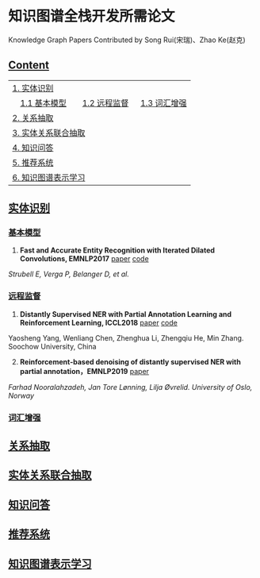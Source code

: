 # 知识图谱全栈开发所需论文
Knowledge Graph Papers
Contributed by Song Rui(宋瑞)、Zhao Ke(赵克)

## [Content](#content)

<table>
<tr><td colspan="2"><a href="#实体识别">1. 实体识别</a></td></tr>
<tr>
    <td>&emsp;<a href="#基本模型">1.1 基本模型</a></td>
    <td>&emsp;<a href="#远程监督">1.2 远程监督</a></td>
    <td>&ensp;<a href="#词汇增强">1.3 词汇增强</a></td>
</tr>
<tr><td colspan="2"><a href="#关系抽取">2. 关系抽取</a></td></tr>
<tr><td colspan="2"><a href="#实体关系联合抽取">3. 实体关系联合抽取</a></td></tr>
<tr><td colspan="2"><a href="#知识问答">4. 知识问答</a></td></tr>
<tr><td colspan="2"><a href="#推荐系统">5. 推荐系统</a></td></tr>
<tr><td colspan="2"><a href="#知识图谱表示学习">6. 知识图谱表示学习</a></td></tr>
</table>

## [实体识别](#content)
### [基本模型](#content)
1. **Fast and Accurate Entity Recognition with Iterated Dilated Convolutions, EMNLP2017** [paper](https://arxiv.org/pdf/1702.02098.pdf)
[code](https://github.com/mianzhang/DSNER)

*Strubell E, Verga P, Belanger D, et al.*
### [远程监督](#content)
1. **Distantly Supervised NER with Partial Annotation Learning and Reinforcement Learning, ICCL2018** [paper](https://www.aclweb.org/anthology/C18-1183.pdf)
[code](https://github.com/mianzhang/DSNER)

Yaosheng Yang, Wenliang Chen, Zhenghua Li, Zhengqiu He, Min Zhang.  Soochow University, China

2. **Reinforcement-based denoising of distantly supervised NER with partial annotation，EMNLP2019** [paper](https://www.aclweb.org/anthology/D19-6125.pdf)

*Farhad Nooralahzadeh, Jan Tore Lønning, Lilja Øvrelid.    University of Oslo, Norway*

### [词汇增强](#content)


## [关系抽取](#content)

## [实体关系联合抽取](#content)

## [知识问答](#content)

## [推荐系统](#content)

## [知识图谱表示学习](#content)
